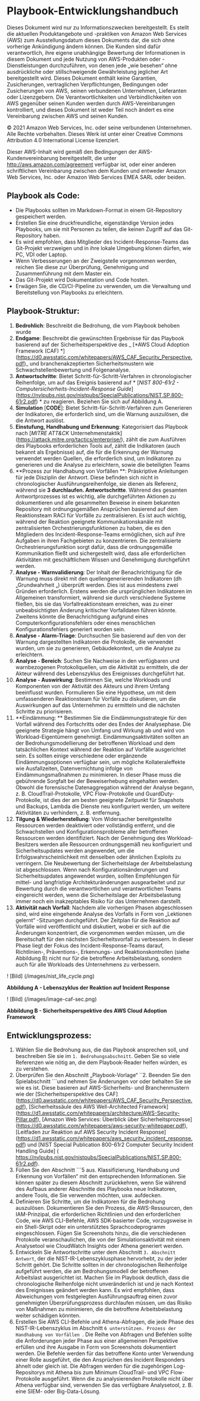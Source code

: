 # Playbook-Entwicklungshandbuch
Dieses Dokument wird nur zu Informationszwecken bereitgestellt. Es stellt die aktuellen Produktangebote und -praktiken von Amazon Web Services (AWS) zum Ausstellungsdatum dieses Dokuments dar, die sich ohne vorherige Ankündigung ändern können. Die Kunden sind dafür verantwortlich, ihre eigene unabhängige Bewertung der Informationen in diesem Dokument und jede Nutzung von AWS-Produkten oder -Dienstleistungen durchzuführen, von denen jede „wie besehen“ ohne ausdrückliche oder stillschweigende Gewährleistung jeglicher Art bereitgestellt wird. Dieses Dokument enthält keine Garantien, Zusicherungen, vertraglichen Verpflichtungen, Bedingungen oder Zusicherungen von AWS, seinen verbundenen Unternehmen, Lieferanten oder Lizenzgebern. Die Verantwortlichkeiten und Verbindlichkeiten von AWS gegenüber seinen Kunden werden durch AWS-Vereinbarungen kontrolliert, und dieses Dokument ist weder Teil noch ändert es eine Vereinbarung zwischen AWS und seinen Kunden.

© 2021 Amazon Web Services, Inc. oder seine verbundenen Unternehmen. Alle Rechte vorbehalten. Dieses Werk ist unter einer Creative Commons Attribution 4.0 International License lizenziert.

Dieser AWS-Inhalt wird gemäß den Bedingungen der AWS-Kundenvereinbarung bereitgestellt, die unter http://aws.amazon.com/agreement verfügbar ist, oder einer anderen schriftlichen Vereinbarung zwischen dem Kunden und entweder Amazon Web Services, Inc. oder Amazon Web Services EMEA SARL oder beiden.

## Playbook als Code:

* Die Playbooks sollten im Markdown-Format in einem Git-Repository gespeichert werden.
* Erstellen Sie eine druckfreundliche, eigenständige Version jedes Playbooks, um sie mit Personen zu teilen, die keinen Zugriff auf das Git-Repository haben.
* Es wird empfohlen, dass Mitglieder des Incident-Response-Teams das Git-Projekt verzweigen und in ihre lokale Umgebung klonen dürfen, wie PC, VDI oder Laptop.
* Wenn Verbesserungen an der Zweigstelle vorgenommen werden, reichen Sie diese zur Überprüfung, Genehmigung und Zusammenführung mit dem Master ein.
* Das Git-Projekt wird Dokumentation und Code hosten.
* Erwägen Sie, die CD/CI-Pipeline zu verwenden, um die Verwaltung und Bereitstellung von Playbooks zu erleichtern.

## Playbook-Struktur:

1. **Bedrohlich**: Beschreibt die Bedrohung, die vom Playbook behoben wurde
2. **Endgame**: Beschreibt die gewünschten Ergebnisse für das Playbook basierend auf der Sicherheitsperspektive des _ [*AWS Cloud Adoption Framework (CAF) *] (https://d0.awsstatic.com/whitepapers/AWS_CAF_Security_Perspective.pdf)_ und branchenakzeptierten Sicherheitsmustern wie Schwachstellenbewertung und Folgenanalyse.
3. **Antwortschritte**: Bietet Schritt-für-Schritt-Verfahren in chronologischer Reihenfolge, um auf das Ereignis basierend auf * [_NIST 800-61r2 - Computersicherheits-Incident-Response Guide_] (https://nvlpubs.nist.gov/nistpubs/SpecialPublications/NIST.SP.800-61r2.pdf) * zu reagieren. Beziehen Sie sich auf Abbildung A.
4. **Simulation** [**CODE**]: Bietet Schritt-für-Schritt-Verfahren zum Generieren der Indikatoren, die erforderlich sind, um die Warnung auszulösen, die die Antwort auslöst.
5. **Einstufung, Handhabung und Erkennung**: Kategorisiert das Playbook nach [*_MITRE ATT&CK_* Unternehmenstaktik] (https://attack.mitre.org/tactics/enterprise/), zählt die zum Ausführen des Playbooks erforderlichen Tools auf, zählt die Indikatoren (auch bekannt als Ergebnisse) auf, die für die Erkennung der Warnung verwendet werden Quellen, die erforderlich sind, um Indikatoren zu generieren und die Analyse zu erleichtern, sowie die beteiligten Teams
6. **Prozess zur Handhabung von Vorfällen **: Präskriptive Anleitungen für jede Disziplin der Antwort. Diese befinden sich nicht in chronologischer Ausführungsreihenfolge, sie dienen als Referenz, während sie **3 durchlaufen. Antwortschritte**. Während des gesamten Antwortprozesses ist es wichtig, alle durchgeführten Aktionen zu dokumentieren und alle gesammelten Beweise in einem bekannten Repository mit ordnungsgemäßen Ansprüchen basierend auf dem Reaktionsteam RACI für Vorfälle zu zentralisieren. Es ist auch wichtig, während der Reaktion geeignete Kommunikationskanäle mit zentralisierten Orchestrierungsfunktionen zu haben, die es den Mitgliedern des Incident-Response-Teams ermöglichen, sich auf ihre Aufgaben in ihren Fachgebieten zu konzentrieren. Die zentralisierte Orchestrierungsfunktion sorgt dafür, dass die ordnungsgemäße Kommunikation fließt und sichergestellt wird, dass alle erforderlichen Aktivitäten mit geschäftlichem Wissen und Genehmigung durchgeführt werden.
1. **Analyse - Warnvalidierung**: Der Inhalt der Benachrichtigung für die Warnung muss direkt mit den quellengenerierenden Indikatoren (dh „Grundwahrheit „) überprüft werden. Dies ist aus mindestens zwei Gründen erforderlich. Erstens werden die ursprünglichen Indikatoren im Allgemeinen transformiert, während sie durch verschiedene Systeme fließen, bis sie das Vorfallreaktionsteam erreichen, was zu einer unbeabsichtigten Änderung kritischer Vorfalldaten führen könnte. Zweitens könnte die Benachrichtigung aufgrund eines Computerkonfigurationsfehlers oder eines menschlichen Konfigurationsfehlers generiert worden sein.
2. **Analyse - Alarm-Triage**: Durchsuchen Sie basierend auf den von der Warnung dargestellten Indikatoren die Protokolle, die verwendet wurden, um sie zu generieren, Gebäudekontext, um die Analyse zu erleichtern.
3. **Analyse - Bereich**: Suchen Sie Nachweise in den verfügbaren und warnbezogenen Protokollquellen, um die Aktivität zu ermitteln, die der Akteur während des Lebenszyklus des Ereignisses durchgeführt hat.
4. **Analyse - Auswirkung**: Bestimmen Sie, welche Workloads und Komponenten von der Aktivität des Akteurs und ihrem Umfang beeinflusst wurden. Formulieren Sie eine Hypothese, um mit dem umfassenderen Reaktionsteam für Vorfälle zu diskutieren, um die Auswirkungen auf das Unternehmen zu ermitteln und die nächsten Schritte zu priorisieren.
5. **Eindämmung: ** Bestimmen Sie die Eindämmungsstrategie für den Vorfall während des Fortschritts oder des Endes der Analysephase. Die geeignete Strategie hängt von Umfang und Wirkung ab und wird von Workload-Eigentümern genehmigt. Eindämmungsaktivitäten sollten an der Bedrohungsmodellierung der betroffenen Workload und dem tatsächlichen Kontext während der Reaktion auf Vorfälle ausgerichtet sein. Es sollten einige verschiedene oder ergänzende Eindämmungsoptionen verfügbar sein, um mögliche Kollateraleffekte wie Ausfallzeiten, Datenvernichtung infolge von Eindämmungsmaßnahmen zu minimieren. In dieser Phase muss die gebührende Sorgfalt bei der Beweiserhebung eingehalten werden. Obwohl die forensische Datenaggregation während der Analyse begann, z. B. CloudTrail-Protokolle, VPC Flow-Protokolle und GuardDuty-Protokolle, ist dies der am besten geeignete Zeitpunkt für Snapshots und Backups, Lambda die Dienste neu konfiguriert werden, um weitere Aktivitäten zu verhindern, z. B. entfernung.
6. **Tilgung & Wiederherstellung**: Vom Widersacher bereitgestellte Ressourcen werden deaktiviert oder vollständig entfernt, und die Schwachstellen und Konfigurationsprobleme aller betroffenen Ressourcen werden identifiziert. Nach der Genehmigung des Workload-Besitzers werden alle Ressourcen ordnungsgemäß neu konfiguriert und Sicherheitsupdates werden angewendet, um die Erfolgswahrscheinlichkeit mit denselben oder ähnlichen Exploits zu verringern. Die Neubewertung der Sicherheitslage der Arbeitsbelastung ist abgeschlossen. Wenn nach Konfigurationsänderungen und Sicherheitsupdates angewendet wurden, sollten Empfehlungen für mittel- und langfristige Architekturänderungen ausgearbeitet und zur Bewertung durch die verantwortlichen und verantwortlichen Teams eingereicht werden, wenn die Sicherheitslage der Arbeitsbelastung immer noch ein inakzeptables Risiko für das Unternehmen darstellt.
7. **Aktivität nach Vorfall**: Nachdem alle vorherigen Phasen abgeschlossen sind, wird eine eingehende Analyse des Vorfalls in Form von „Lektionen gelernt“ -Sitzungen durchgeführt. Der Zeitplan für die Reaktion auf Vorfälle wird veröffentlicht und diskutiert, wobei er sich auf die Änderungen konzentriert, die vorgenommen werden müssen, um die Bereitschaft für den nächsten Sicherheitsvorfall zu verbessern. In dieser Phase liegt der Fokus des Incident-Response-Teams darauf, Richtlinien-, Präventions-, Erkennungs- und Reaktionskontrollen (siehe Abbildung B) nicht nur für die betroffene Arbeitsbelastung, sondern auch für alle Workloads des Unternehmens zu verbessern.

! [Bild] (/images/nist_life_cycle.png)

**Abbildung A - Lebenszyklus der Reaktion auf Incident Response**


! [Bild] (/images/image-caf-sec.png)

**Abbildung B - Sicherheitsperspektive des AWS Cloud Adoption Framework**

## Entwicklungsprozess:

1. Wählen Sie die Bedrohung aus, die das Playbook ansprechen soll, und beschreiben Sie sie im ```1. Bedrohungsabschnitt```. Geben Sie so viele Referenzen wie nötig an, die dem Playbook-Reader helfen würden, es zu verstehen.
2. Überprüfen Sie den Abschnitt „Playbook-Vorlage“ ``2. Beenden Sie den Spielabschnitt ```und nehmen Sie Änderungen vor oder behalten Sie sie wie es ist. Diese basieren auf AWS-Sicherheits- und Branchenmustern wie der [Sicherheitsperspektive des CAF] (https://d0.awsstatic.com/whitepapers/AWS_CAF_Security_Perspective.pdf), [Sicherheitssäule des AWS Well-Architected Framework] (https://d1.awsstatic.com/whitepapers/architecture/AWS-Security-Pillar.pdf), [Amazon Web Services: Überblick über Sicherheitsprozesse] (https://d0.awsstatic.com/whitepapers/aws-security-whitepaper.pdf), [Leitfaden zur Reaktion auf AWS Security Incident Response] (https://d1.awsstatic.com/whitepapers/aws_security_incident_response.pdf) und [NIST Special Publication 800-61r2 Computer Security Incident Handling Guide] ( https://nvlpubs.nist.gov/nistpubs/SpecialPublications/NIST.SP.800-61r2.pdf).
3. Füllen Sie den Abschnitt ```5 aus. Klassifizierung, Handhabung und Erkennung von Vorfällen“ mit den entsprechenden Informationen. Sie können später zu diesem Abschnitt zurückkehren, wenn Sie während des Aufbaus anderer Abschnitte des Playbooks neue Indikatoren, andere Tools, die Sie verwenden möchten, usw. aufdecken.
4. Definieren Sie Schritte, um die Indikatoren für die Bedrohung auszulösen. Dokumentieren Sie den Prozess, die AWS-Ressourcen, den IAM-Prinzipal, die erforderlichen Richtlinien und den erforderlichen Code, wie AWS CLI-Befehle, AWS SDK-basierter Code, vorzugsweise in ein Shell-Skript oder ein unterstütztes Sprachcodeprogramm eingeschlossen. Fügen Sie Screenshots hinzu, die die verschiedenen Protokolle veranschaulichen, die von der Simulationsaktivität mit einem Analysetool wie CloudWatch Insights oder Athena generiert werden.
5. Entwickeln Sie Antwortschritte unter dem Abschnitt ```3. Abschnitt Antwort```, der die NIST-IR-Lebenszyklusphase hervorhebt, zu der jeder Schritt gehört. Die Schritte sollten in der chronologischen Reihenfolge aufgeführt werden, die am Bedrohungsmodell der betroffenen Arbeitslast ausgerichtet ist. Machen Sie im Playbook deutlich, dass die chronologische Reihenfolge nicht unveränderlich ist und je nach Kontext des Ereignisses geändert werden kann. Es wird empfohlen, dass Abweichungen vom festgelegten Ausführungsauftrag einen zuvor genehmigten Überprüfungsprozess durchlaufen müssen, um das Risiko von Maßnahmen zu minimieren, die die betroffene Arbeitsbelastung weiter schädigen könnten.
6. Erstellen Sie AWS CLI-Befehle und Athena-Abfragen, die jede Phase des NIST-IR-Lebenszyklus im Abschnitt ```6 unterstützen. Prozess der Handhabung von Vorfällen ```. Die Reihe von Abfragen und Befehlen sollte die Anforderungen jeder Phase aus einer allgemeinen Perspektive erfüllen und ihre Ausgabe in Form von Screenshots dokumentiert werden. Die Befehle werden für das betroffene Konto unter Verwendung einer Rolle ausgeführt, die den Ansprüchen des Incident Responders ähnelt oder gleich ist. Die Abfragen werden für die zugehörigen Log-Repositorys mit Athena bis zum Minimum CloudTrail- und VPC Flow-Protokolle ausgeführt. Wenn die zu analysierenden Protokolle nicht über Athena verfügbar sind, verwenden Sie das verfügbare Analysetool, z. B. eine SIEM- oder Big-Data-Lösung.